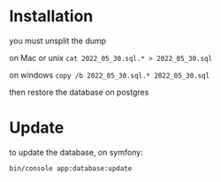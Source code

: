 # Installation
you must unsplit the dump

on Mac or unix
```cat 2022_05_30.sql.* > 2022_05_30.sql```

on windows
```copy /b 2022_05_30.sql.* 2022_05_30.sql```


then restore the database on postgres

# Update
to update the database, on symfony:

```bin/console app:database:update```